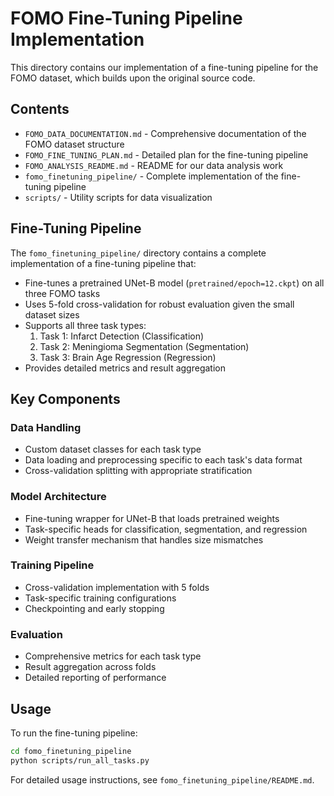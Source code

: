 # FOMO Fine-Tuning Pipeline Implementation

This directory contains our implementation of a fine-tuning pipeline for the FOMO dataset, which builds upon the original source code.

## Contents

- `FOMO_DATA_DOCUMENTATION.md` - Comprehensive documentation of the FOMO dataset structure
- `FOMO_FINE_TUNING_PLAN.md` - Detailed plan for the fine-tuning pipeline
- `FOMO_ANALYSIS_README.md` - README for our data analysis work
- `fomo_finetuning_pipeline/` - Complete implementation of the fine-tuning pipeline
- `scripts/` - Utility scripts for data visualization

## Fine-Tuning Pipeline

The `fomo_finetuning_pipeline/` directory contains a complete implementation of a fine-tuning pipeline that:

- Fine-tunes a pretrained UNet-B model (`pretrained/epoch=12.ckpt`) on all three FOMO tasks
- Uses 5-fold cross-validation for robust evaluation given the small dataset sizes
- Supports all three task types:
  1. Task 1: Infarct Detection (Classification)
  2. Task 2: Meningioma Segmentation (Segmentation)
  3. Task 3: Brain Age Regression (Regression)
- Provides detailed metrics and result aggregation

## Key Components

### Data Handling
- Custom dataset classes for each task type
- Data loading and preprocessing specific to each task's data format
- Cross-validation splitting with appropriate stratification

### Model Architecture
- Fine-tuning wrapper for UNet-B that loads pretrained weights
- Task-specific heads for classification, segmentation, and regression
- Weight transfer mechanism that handles size mismatches

### Training Pipeline
- Cross-validation implementation with 5 folds
- Task-specific training configurations
- Checkpointing and early stopping

### Evaluation
- Comprehensive metrics for each task type
- Result aggregation across folds
- Detailed reporting of performance

## Usage

To run the fine-tuning pipeline:

```bash
cd fomo_finetuning_pipeline
python scripts/run_all_tasks.py
```

For detailed usage instructions, see `fomo_finetuning_pipeline/README.md`.